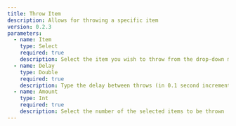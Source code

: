 ```yaml
---
title: Throw Item
description: Allows for throwing a specific item
version: 0.2.3
parameters:
  - name: Item
    type: Select
    required: true
    description: Select the item you wish to throw from the drop-down menu
  - name: Delay
    type: Double
    required: true
    description: Type the delay between throws (in 0.1 second increments)
  - name: Amount
    type: Int
    required: true
    description: Select the number of the selected items to be thrown
---
```

